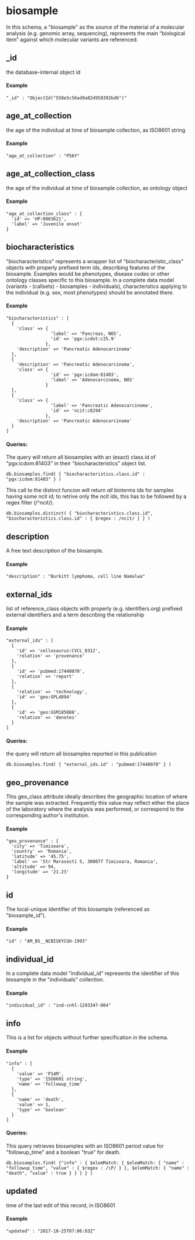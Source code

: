 # biosample  

In this schema, a "biosample" as the source of the material of a molecular analysis (e.g. genomic array, sequencing), represents the main “biological item” against which molecular variants are referenced.


## _id

the database-internal object id

#### Example

```
"_id" : "ObjectId("558e5c56ad9a82d958392bd6")"
```

## age_at_collection

the age of the individual at time of biosample collection, as ISO8601 string

#### Example

```
"age_at_collection" : "P56Y"
```

## age_at_collection_class

the age of the individual at time of biosample collection, as ontology object

#### Example

```
"age_at_collection_class" : {
  'id' => 'HP:0003621',
  'label' => 'Juvenile onset'
}
```

## biocharacteristics

"biocharacteristics" represents a wrapper list of "biocharacteristic_class" objects with properly prefixed term ids, describing features of the biosample.
Examples would be phenotypes, disease codes or other ontology classes specific to this biosample. In a complete data model (variants - (callsets) - biosamples - individuals), characteristics applying to the individual (e.g. sex, most phenotypes) should be annotated there.


#### Example

```
"biocharacteristics" : [
  {
    'class' => {
                 'label' => 'Pancreas, NOS',
                 'id' => 'pgx:icdot:c25.9'
               },
    'description' => 'Pancreatic Adenocarcinoma'
  },
  {
    'description' => 'Pancreatic Adenocarcinoma',
    'class' => {
                 'id' => 'pgx:icdom:81403',
                 'label' => 'Adenocarcinoma, NOS'
               }
  },
  {
    'class' => {
                 'label' => 'Pancreatic Adenocarcinoma',
                 'id' => 'ncit:c8294'
               },
    'description' => 'Pancreatic Adenocarcinoma'
  }
]
```

#### Queries:
The query will return all biosamples with an (exact) class.id of "pgx:icdom:81403" in their "biocharacteristics" object list.

```
db.biosamples.find( { "biocharacteristics.class.id" : "pgx:icdom:81403" } )
```

This call to the distinct funcion will return *all* bioterms ids for samples having some ncit id; to retrive only the ncit ids, this has to be followed by a regex filter (/^ncit/).

```
db.biosamples.distinct( { "biocharacteristics.class.id", "biocharacteristics.class.id" : { $regex : /ncit/ } } )
```

## description

A free text description of the biosample.

#### Example

```
"description" : "Burkitt lymphoma, cell line Namalwa"
```

## external_ids

list of reference_class objects with properly (e.g. identifiers.org) prefixed external identifiers and a term describing the relationship

#### Example

```
"external_ids" : [
  {
    'id' => 'cellosaurus:CVCL_0312',
    'relation' => 'provenance'
  },
  {
    'id' => 'pubmed:17440070',
    'relation' => 'report'
  },
  {
    'relation' => 'technology',
    'id' => 'geo:GPL4894'
  },
  {
    'id' => 'geo:GSM185088',
    'relation' => 'denotes'
  }
]
```

#### Queries:
the query will return all biosamples reported in this publication
```
db.biosamples.find( { "external_ids.id" : "pubmed:17440070" } )
```

## geo_provenance

This geo_class attribute ideally describes the geographic location of where the sample was extracted.
Frequently this value may reflect either the place of the laboratory where the analysis was performed, or correspond to the corresponding author's institution.


#### Example

```
"geo_provenance" : {
  'city' => 'Timisoara',
  'country' => 'Romania',
  'latitude' => '45.75',
  'label' => 'Str Marasesti 5, 300077 Timisoara, Romania',
  'altitude' => 94,
  'longitude' => '21.23'
}
```

## id

The local-unique identifier of this biosample (referenced as "biosample_id").

#### Example

```
"id" : "AM_BS__NCBISKYCGH-1993"
```

## individual_id

In a complete data model "individual_id" represents the identifier of this biosample in the "individuals" collection.


#### Example

```
"individual_id" : "ind-cnhl-1293347-004"
```

## info

This is a list for objects without further specification in the schema.


#### Example

```
"info" : [
  {
    'value' => 'P14M',
    'type' => 'ISO8601 string',
    'name' => 'followup_time'
  },
  {
    'name' => 'death',
    'value' => 1,
    'type' => 'boolean'
  }
]
```

#### Queries:
This query retrieves biosamples with an ISO8601 period value for "followup_time" and a boolean "true" for death.

```
db.biosamples.find( {"info" : { $elemMatch: { $elemMatch: { "name" : "followup_time", "value" : { $regex : /\P/ } }, $elemMatch: { "name" : "death", "value" : true } } } } )
```

## updated

time of the last edit of this record, in ISO8601

#### Example

```
"updated" : "2017-10-25T07:06:03Z"
```

